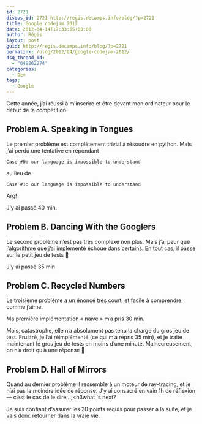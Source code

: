 ```yaml
---
id: 2721
disqus_id: 2721 http://regis.decamps.info/blog/?p=2721
title: Google codejam 2012
date: 2012-04-14T17:33:55+00:00
author: Régis
layout: post
guid: http://regis.decamps.info/blog/?p=2721
permalink: /blog/2012/04/google-codejam-2012/
dsq_thread_id:
  - "649262274"
categories:
  - Dev
tags:
  - Google
---
```

Cette année, j’ai réussi à m’inscrire et être devant mon ordinateur pour le début de la compétition.
  
<!--more-->

## Problem A. Speaking in Tongues

Le premier problème est complètement trivial à résoudre en python. Mais j’ai perdu une tentative en répondant
  
`Case #0: our language is impossible to understand`
  
au lieu de
  
`Case #1: our language is impossible to understand`
  
Arg!

J’y ai passé 40 min.

## Problem B. Dancing With the Googlers

Le second problème n’est pas très complexe non plus. Mais j’ai peur que l’algorithme que j’ai implémenté échoue dans certains. En tout cas, il passe sur le petit jeu de tests 🙂

J’y ai passé 35 min

## Problem C. Recycled Numbers

Le troisième problème a un énoncé très court, et facile à comprendre, comme j’aime.
  
Ma première implémentation « naïve » m’a pris 30 min.

Mais, catastrophe, elle n’a absolument pas tenu la charge du gros jeu de test. Frustré, je l’ai réimplémenté (ce qui m’a repris 35 min), et je traite maintenant le gros jeu de tests en moins d’une minute. Malheureusement, on n’a droit qu’à une réponse 🙁

## Problem D. Hall of Mirrors

Quand au dernier problème il ressemble à un moteur de ray-tracing, et je n’ai pas la moindre idée de réponse. J’y ai consacré en vain 1h de réflexion — c’est le cas de le dire…;<h3what 's next?</h3> 

Je suis confiant d’assurer les 20 points requis pour passer à la suite, et je vais donc retourner dans la vraie vie. </h3what>
